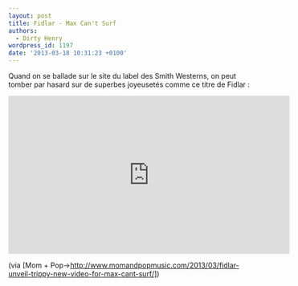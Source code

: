 ```yaml
---
layout: post
title: Fidlar - Max Can't Surf
authors:
  - Dirty Henry
wordpress_id: 1197
date: '2013-03-18 10:31:23 +0100'
---
```

Quand on se ballade sur le site du label des Smith Westerns, on peut tomber par hasard sur de superbes joyeusetés comme ce titre de Fidlar :

<iframe width="560" height="315" src="http://www.youtube.com/embed/PXQ3_BWCe3w" frameborder="0" allowfullscreen></iframe>

(via [Mom + Pop->http://www.momandpopmusic.com/2013/03/fidlar-unveil-trippy-new-video-for-max-cant-surf/])
